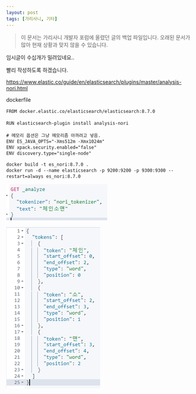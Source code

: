 ```yaml
---
layout: post
tags: [가리사니, 기타]
---
```


> 이 문서는 가리사니 개발자 포럼에 올렸던 글의 백업 파일입니다.
오래된 문서가 많아 현재 상황과 맞지 않을 수 있습니다.

임시글이 수십개가 밀려있네요..

빨리 작성하도록 하겠습니다.

https://www.elastic.co/guide/en/elasticsearch/plugins/master/analysis-nori.html



dockerfile
```
FROM docker.elastic.co/elasticsearch/elasticsearch:8.7.0

RUN elasticsearch-plugin install analysis-nori

# 메모리 옵션은 그냥 메모리좀 아까려고 넣음.
ENV ES_JAVA_OPTS="-Xms512m -Xmx1024m"
ENV xpack.security.enabled="false"
ENV discovery.type="single-node"
```
```
docker build -t es_nori:8.7.0 .
docker run -d --name elasticsearch -p 9200:9200 -p 9300:9300 --restart=always es_nori:8.7.0
```



![설명](/file/forum/60c9c912-f595-412a-9af6-c905e5625962.png)


![설명](/file/forum/2eb7e64f-7580-4b37-8196-8a56cec864b3.png)



